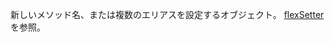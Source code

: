 新しいメソッド名、または複数のエリアスを設定するオブジェクト。
<a href="#!/api/Ext.Function-method-flexSetter" rel="Ext.Function-method-flexSetter" class="docClass" id="ext-gen1340">flexSetter</a>
を参照。

